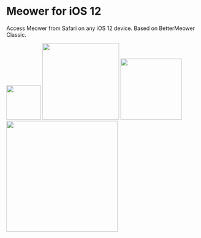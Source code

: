 # Meower for iOS 12
Access Meower from Safari on any iOS 12 device. Based on BetterMeower Classic.

<img src="https://github.com/Meower-Everywhere/iOS-12/blob/d623e16cbda8417482e9e5ad27d44cf5ca688e07/assets/Meower-Everywhere-iPod-Touch-6.png" width="90"> <img src="https://github.com/Meower-Everywhere/iOS-12/blob/eeedd4c2fe470ce407ff86a4328a3eda14a9a23c/assets/Meower-Everywhere-iPhone-5s.png" width="200"> <img src="https://github.com/Meower-Everywhere/iOS-12/blob/bb1e954998f8b8d027ba487d9c2ed950e8d745d7/assets/Meower-Everywhere-iPhone-6.png" width="160">    <img src="https://github.com/Meower-Everywhere/iOS-12/blob/f02c285a2e6e9ea877fc9221638f7669a7e607b5/assets/Meower-Everywhere-iPad-Air-1.png" width="290">
